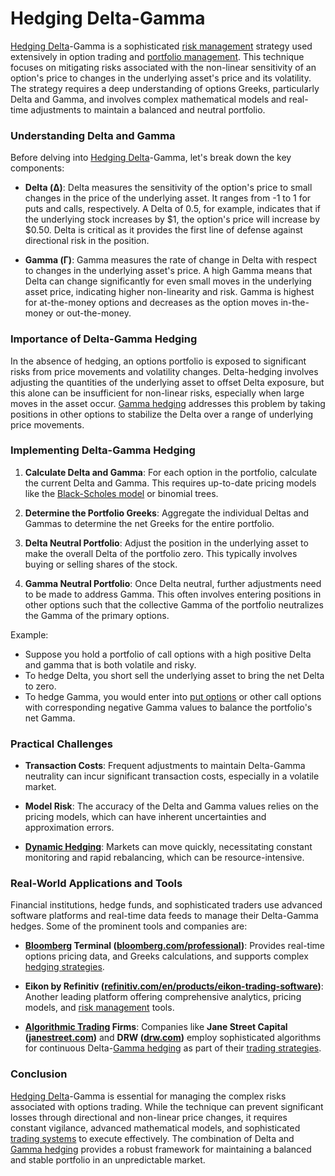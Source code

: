 # Hedging Delta-Gamma

[Hedging Delta](../h/hedging_delta.md)-Gamma is a sophisticated [risk management](../r/risk_management.md) strategy used extensively in option trading and [portfolio management](../p/portfolio_management.md). This technique focuses on mitigating risks associated with the non-linear sensitivity of an option's price to changes in the underlying asset's price and its volatility. The strategy requires a deep understanding of options Greeks, particularly Delta and Gamma, and involves complex mathematical models and real-time adjustments to maintain a balanced and neutral portfolio.

### Understanding Delta and Gamma

Before delving into [Hedging Delta](../h/hedging_delta.md)-Gamma, let's break down the key components:

- **Delta (Δ)**: Delta measures the sensitivity of the option's price to small changes in the price of the underlying asset. It ranges from -1 to 1 for puts and calls, respectively. A Delta of 0.5, for example, indicates that if the underlying stock increases by $1, the option's price will increase by $0.50. Delta is critical as it provides the first line of defense against directional risk in the position.

- **Gamma (Γ)**: Gamma measures the rate of change in Delta with respect to changes in the underlying asset's price. A high Gamma means that Delta can change significantly for even small moves in the underlying asset price, indicating higher non-linearity and risk. Gamma is highest for at-the-money options and decreases as the option moves in-the-money or out-the-money.

### Importance of Delta-Gamma Hedging

In the absence of hedging, an options portfolio is exposed to significant risks from price movements and volatility changes. Delta-hedging involves adjusting the quantities of the underlying asset to offset Delta exposure, but this alone can be insufficient for non-linear risks, especially when large moves in the asset occur. [Gamma hedging](../g/gamma_hedging.md) addresses this problem by taking positions in other options to stabilize the Delta over a range of underlying price movements.

### Implementing Delta-Gamma Hedging

1. **Calculate Delta and Gamma**: For each option in the portfolio, calculate the current Delta and Gamma. This requires up-to-date pricing models like the [Black-Scholes model](../b/black-scholes_model.md) or binomial trees.

2. **Determine the Portfolio Greeks**: Aggregate the individual Deltas and Gammas to determine the net Greeks for the entire portfolio. 

3. **Delta Neutral Portfolio**: Adjust the position in the underlying asset to make the overall Delta of the portfolio zero. This typically involves buying or selling shares of the stock.

4. **Gamma Neutral Portfolio**: Once Delta neutral, further adjustments need to be made to address Gamma. This often involves entering positions in other options such that the collective Gamma of the portfolio neutralizes the Gamma of the primary options.

Example:
- Suppose you hold a portfolio of call options with a high positive Delta and gamma that is both volatile and risky.
- To hedge Delta, you short sell the underlying asset to bring the net Delta to zero.
- To hedge Gamma, you would enter into [put options](../p/put_options.md) or other call options with corresponding negative Gamma values to balance the portfolio's net Gamma.

### Practical Challenges

- **Transaction Costs**: Frequent adjustments to maintain Delta-Gamma neutrality can incur significant transaction costs, especially in a volatile market.

- **Model Risk**: The accuracy of the Delta and Gamma values relies on the pricing models, which can have inherent uncertainties and approximation errors.

- **[Dynamic Hedging](../d/dynamic_hedging.md)**: Markets can move quickly, necessitating constant monitoring and rapid rebalancing, which can be resource-intensive.

### Real-World Applications and Tools

Financial institutions, hedge funds, and sophisticated traders use advanced software platforms and real-time data feeds to manage their Delta-Gamma hedges. Some of the prominent tools and companies are:

- **[Bloomberg](../b/bloomberg.md) Terminal ([bloomberg.com/professional](https://www.bloomberg.com/professional/))**: Provides real-time options pricing data, and Greeks calculations, and supports complex [hedging strategies](../h/hedging_strategies.md).

- **Eikon by Refinitiv ([refinitiv.com/en/products/eikon-trading-software](https://www.refinitiv.com/en/products/eikon-trading-software))**: Another leading platform offering comprehensive analytics, pricing models, and [risk management](../r/risk_management.md) tools.

- **[Algorithmic Trading](../a/algorithmic_trading.md) Firms**: Companies like **Jane Street Capital ([janestreet.com](https://www.janestreet.com/))** and **DRW ([drw.com](https://drw.com/))** employ sophisticated algorithms for continuous Delta-[Gamma hedging](../g/gamma_hedging.md) as part of their [trading strategies](../t/trading_strategies.md).

### Conclusion

[Hedging Delta](../h/hedging_delta.md)-Gamma is essential for managing the complex risks associated with options trading. While the technique can prevent significant losses through directional and non-linear price changes, it requires constant vigilance, advanced mathematical models, and sophisticated [trading systems](../t/trading_systems.md) to execute effectively. The combination of Delta and [Gamma hedging](../g/gamma_hedging.md) provides a robust framework for maintaining a balanced and stable portfolio in an unpredictable market.
